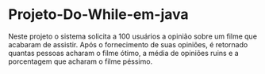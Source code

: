 # Projeto-Do-While-em-java
Neste projeto o sistema solicita a 100 usuários a opinião sobre um filme que acabaram de assistir. Após o fornecimento de suas opiniões, é retornado quantas pessoas acharam o filme ótimo, a média de opiniões ruins e a porcentagem que acharam o filme péssimo.
